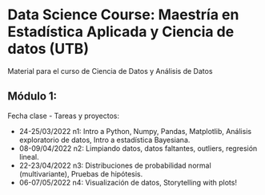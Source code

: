 # Data Science Course: Maestría en Estadística Aplicada y Ciencia de datos (UTB)
Material para el curso de Ciencia de Datos y Análisis de Datos


## Módulo 1:
Fecha clase - Tareas y proyectos:
- 24-25/03/2022 n1: Intro a Python, Numpy, Pandas, Matplotlib, Análisis exploratorio de datos, Intro a
estadística Bayesiana.
- 08-09/04/2022 n2: Limpiando datos, datos faltantes, outliers, regresión lineal.
- 22-23/04/2022 n3: Distribuciones de probabilidad normal (multivariante), Pruebas de hipótesis.
- 06-07/05/2022 n4: Visualización de datos, Storytelling with plots!

